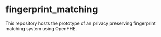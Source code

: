 # fingerprint_matching
This repository hosts the prototype of an privacy preserving fingerprint matching system using OpenFHE.
